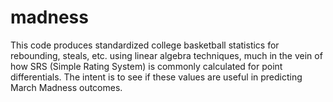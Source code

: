 # madness
This code produces standardized college basketball statistics for rebounding, steals, etc. using linear algebra techniques, much in the vein of how SRS (Simple Rating System) is commonly calculated for point differentials. The intent is to see if these values are useful in predicting March Madness outcomes.
